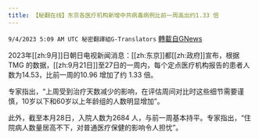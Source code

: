 ```yaml
---
title: 【秘翻在线】东京各医疗机构新增中共病毒病例比前一周高出约1.33 倍
---
```

`9/4/2023 5:09 AM UTC 秘密翻譯組G-Translators` [轉載自GNews](https://gnews.org/articles/1641382)

2023年[[zh:9月]]日朝日电视新闻消息：[[zh:东京]]都[[zh:政府]]宣布，根据 TMG 的数据，[[zh:9月21日]]至27日的一周内，每个定点医疗机构报告的患者人数为14.53，比前一周的10.96 增加了约 1.33 倍。

专家指出，“上周受到治疗天数减少的影响，在评估周间对比时这些细节需要谨慎，10岁以下和60岁以上年龄组的人数明显增加”。

此外，截至本月28日，入院人数为2684 人，与前一周基本持平。专家指出，“住院病人数量居高不下，对普通医疗保健的影响令人担忧”。
